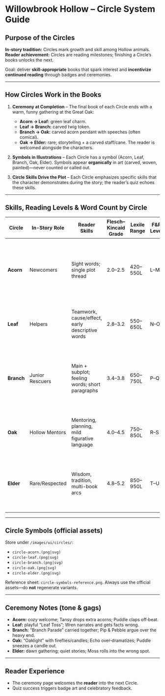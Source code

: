 # Willowbrook Hollow – Circle System Guide

## Purpose of the Circles
**In‑story tradition:** Circles mark growth and skill among Hollow animals.  
**Reader achievement:** Circles are reading milestones; finishing a Circle’s books unlocks the next.

Goal: deliver **skill‑appropriate** books that spark interest and **incentivize continued reading** through badges and ceremonies.

---

## How Circles Work in the Books
1. **Ceremony at Completion** – The final book of each Circle ends with a warm, funny gathering at the Great Oak:
   - **Acorn → Leaf:** green leaf charm.
   - **Leaf → Branch:** carved twig token.
   - **Branch → Oak:** carved acorn pendant with speeches (often comical).
   - **Oak → Elder:** rare; storytelling + a carved staff/cane.
   The reader is welcomed alongside the characters.

2. **Symbols in Illustrations** – Each Circle has a symbol (Acorn, Leaf, Branch, Oak, Elder). Symbols appear **organically** in art (carved, woven, painted)—never counted or called out.

3. **Circle Skills Drive the Plot** – Each Circle emphasizes specific skills that the character demonstrates during the story; the reader’s quiz echoes these skills.

---

## Skills, Reading Levels & Word Count by Circle

| Circle | In-Story Role | Reader Skills | Flesch–Kincaid Grade | Lexile Range | F&P Level | ATOS | Word Count Range | Notes |
|--------|---------------|--------------|----------------------|--------------|-----------|------|------------------|-------|
| **Acorn** | Newcomers | Sight words; single plot thread | 2.0–2.5 | 420–550L | L–M | 2.4–2.8 | 1,000–2,000 | Short chapters (200–400 words), high illustration ratio; early chapter book stamina. |
| **Leaf** | Helpers | Teamwork, cause/effect, early descriptive words | 2.8–3.2 | 550–650L | N–O | 3.0–3.4 | 2,000–4,000 | Transitional chapter book; fewer illustrations; 15–20 min reading blocks. |
| **Branch** | Junior Rescuers | Main + subplot; feeling words; short paragraphs | 3.4–3.8 | 650–750L | P–Q | 3.5–3.9 | 4,000–7,000 | Mid-level chapter book; can sustain 20–30 min sessions; two connected plot threads. |
| **Oak** | Hollow Mentors | Mentoring, planning, mild figurative language | 4.0–4.5 | 750–850L | R–S | 4.0–4.5 | 7,000–12,000 | Upper elementary; parallel plots; 30–40 min focus blocks. |
| **Elder** | Rare/Respected | Wisdom, tradition, multi-book arcs | 4.8–5.2 | 850–950L | T–U | 4.6–5.0 | 12,000–20,000 | Short middle-grade novel; deeper emotional arcs, sustained continuity. |

---

## Circle Symbols (official assets)
Store under `/images/ui/circles/`:
- `circle-acorn.(png|svg)`
- `circle-leaf.(png|svg)`
- `circle-branch.(png|svg)`
- `circle-oak.(png|svg)`
- `circle-elder.(png|svg)`

Reference sheet: `circle-symbols-reference.png`. Always use the official assets—do **not** regenerate variants.

---

## Ceremony Notes (tone & gags)
- **Acorn:** cozy welcome; Tansy drops extra acorns; Puddle claps off‑beat.
- **Leaf:** playful “Leaf Toss”; Wren narrates and gets facts wrong.
- **Branch:** “Branch Parade” carried together; Pip & Pebble argue over the heavy end.
- **Oak:** “Oaklight” with fireflies/candles; Echo over‑dramatizes; Puddle sneezes a candle out.
- **Elder:** dawn gathering; quiet stories; Moss rolls into the wrong spot.

---

## Reader Experience
- The ceremony page welcomes the **reader** into the next Circle.
- Quiz success triggers badge art and celebratory feedback.
